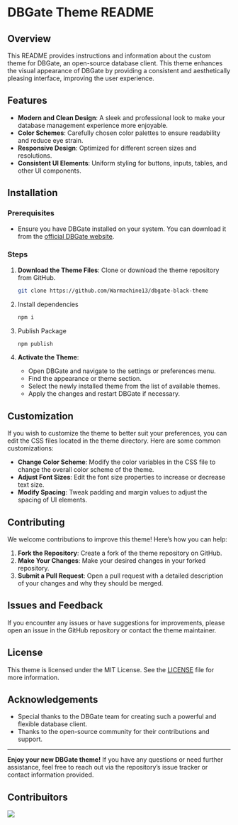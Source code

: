 # DBGate Theme README

## Overview

This README provides instructions and information about the custom theme for DBGate, an open-source database client. This theme enhances the visual appearance of DBGate by providing a consistent and aesthetically pleasing interface, improving the user experience.

## Features

- **Modern and Clean Design**: A sleek and professional look to make your database management experience more enjoyable.
- **Color Schemes**: Carefully chosen color palettes to ensure readability and reduce eye strain.
- **Responsive Design**: Optimized for different screen sizes and resolutions.
- **Consistent UI Elements**: Uniform styling for buttons, inputs, tables, and other UI components.

## Installation

### Prerequisites

- Ensure you have DBGate installed on your system. You can download it from the [official DBGate website](https://dbgate.org).

### Steps

1. **Download the Theme Files**: Clone or download the theme repository from GitHub.
    ```sh
    git clone https://github.com/Warmachine13/dbgate-black-theme
    ```

2. Install dependencies
    ```sh
    npm i
    ```

3. Publish Package
    ```sh
    npm publish
    ```

4. **Activate the Theme**:
    - Open DBGate and navigate to the settings or preferences menu.
    - Find the appearance or theme section.
    - Select the newly installed theme from the list of available themes.
    - Apply the changes and restart DBGate if necessary.

## Customization

If you wish to customize the theme to better suit your preferences, you can edit the CSS files located in the theme directory. Here are some common customizations:

- **Change Color Scheme**: Modify the color variables in the CSS file to change the overall color scheme of the theme.
- **Adjust Font Sizes**: Edit the font size properties to increase or decrease text size.
- **Modify Spacing**: Tweak padding and margin values to adjust the spacing of UI elements.

## Contributing

We welcome contributions to improve this theme! Here’s how you can help:

1. **Fork the Repository**: Create a fork of the theme repository on GitHub.
2. **Make Your Changes**: Make your desired changes in your forked repository.
3. **Submit a Pull Request**: Open a pull request with a detailed description of your changes and why they should be merged.

## Issues and Feedback

If you encounter any issues or have suggestions for improvements, please open an issue in the GitHub repository or contact the theme maintainer.

## License

This theme is licensed under the MIT License. See the [LICENSE](LICENSE) file for more information.

## Acknowledgements

- Special thanks to the DBGate team for creating such a powerful and flexible database client.
- Thanks to the open-source community for their contributions and support.

---

**Enjoy your new DBGate theme!** If you have any questions or need further assistance, feel free to reach out via the repository’s issue tracker or contact information provided.

## Contribuitors

[![](https://opencollective.com/dbgate-black-theme/contributors.svg?width=890&button=false)](https://github.com/Warmachine13/dbgate-black-theme/graphs/contributors)